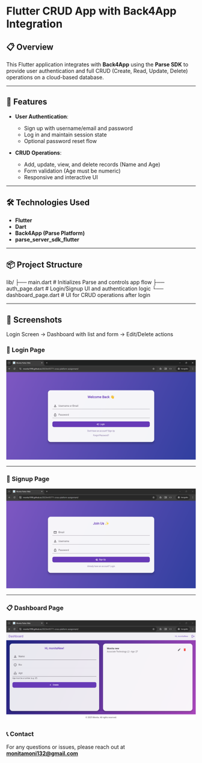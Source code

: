 # Flutter CRUD App with Back4App Integration

## 📋 Overview

This Flutter application integrates with **Back4App** using the **Parse SDK** to provide user authentication and full CRUD (Create, Read, Update, Delete) operations on a cloud-based database.

---

## 🚀 Features

- **User Authentication**:
  - Sign up with username/email and password
  - Log in and maintain session state
  - Optional password reset flow

- **CRUD Operations**:
  - Add, update, view, and delete records (Name and Age)
  - Form validation (Age must be numeric)
  - Responsive and interactive UI

---

## 🛠️ Technologies Used

- **Flutter**
- **Dart**
- **Back4App (Parse Platform)**
- **parse_server_sdk_flutter**

---

## 📦 Project Structure

lib/
├── main.dart             # Initializes Parse and controls app flow
├── auth_page.dart        # Login/Signup UI and authentication logic
└── dashboard_page.dart   # UI for CRUD operations after login

---

## 📸 Screenshots

Login Screen → Dashboard with list and form → Edit/Delete actions

### 🔐 Login Page

![Login Page](assets/login.png)

---

### 📝 Signup Page

![Signup](assets/signup.png)

---

### 📋 Dashboard Page

![Dashboard](assets/dashboard.png)

### 📞 Contact
For any questions or issues, please reach out at **monitamoni132@gmail.com**
